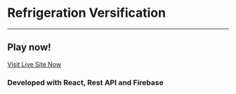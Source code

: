 # Refrigeration Versification
---

## Play now!
[Visit Live Site Now](https://refrigeration-versification-game.netlify.app/)

### Developed with React, Rest API and Firebase
